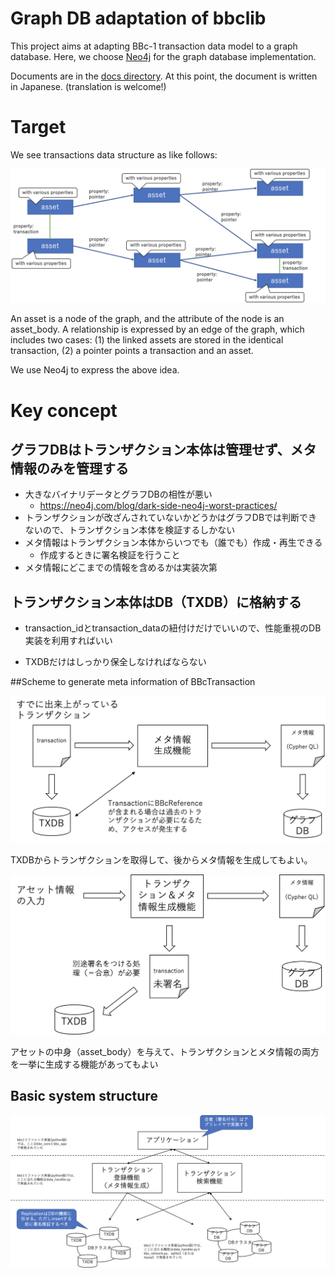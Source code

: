 Graph DB adaptation of bbclib
========

This project aims at adapting BBc-1 transaction data model to a graph database. Here, we choose [Neo4j](https://neo4j.com) for the graph database implementation.

Documents are in the [docs directory](./docs). At this point, the document is written in Japanese. (translation is welcome!)


# Target

We see transactions data structure as like follows:

![transaction_structure](./docs/images/transaction_structure.png)

An asset is a node of the graph, and the attribute of the node is an asset_body. A relationship is expressed by an edge of the graph, which includes two cases: (1) the linked assets are stored in the identical transaction, (2) a pointer points a transaction and an asset.

We use Neo4j to express the above idea.

# Key concept

## グラフDBはトランザクション本体は管理せず、メタ情報のみを管理する

* 大きなバイナリデータとグラフDBの相性が悪い
  * https://neo4j.com/blog/dark-side-neo4j-worst-practices/
* トランザクションが改ざんされていないかどうかはグラフDBでは判断できないので、トランザクション本体を検証するしかない
* メタ情報はトランザクション本体からいつでも（誰でも）作成・再生できる
  * 作成するときに署名検証を行うこと
* メタ情報にどこまでの情報を含めるかは実装次第

## トランザクション本体はDB（TXDB）に格納する

* transaction_idとtransaction_dataの紐付けだけでいいので、性能重視のDB実装を利用すればいい

* TXDBだけはしっかり保全しなければならない



##Scheme to generate meta information of BBcTransaction

![creat_metainfo](./docs/images/creat_metainfo.png)

TXDBからトランザクションを取得して、後からメタ情報を生成してもよい。



![create_txobj_from_assetinfo](./docs/images/create_txobj_from_assetinfo.png)

アセットの中身（asset_body）を与えて、トランザクションとメタ情報の両方を一挙に生成する機能があってもよい

## Basic system structure

![basic_system_structure](./docs/images/basic_system_structure.png)



